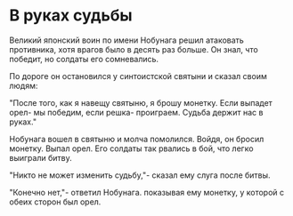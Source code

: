 # В руках судьбы

Великий японский воин по имени Нобунага решил атаковать противника, хотя врагов было в десять раз больше. Он знал, что победит, но солдаты его сомневались.

По дороге он остановился у синтоистской святыни и сказал своим людям:

"После того, как я навещу святыню, я брошу монетку. Если выпадет орел- мы победим, если решка- проиграем. Судьба держит нас в руках."

Нобунага вошел в святыню и молча помолился. Войдя, он бросил монетку. Выпал орел. Его солдаты так рвались в бой, что легко выиграли битву.

"Никто не может изменить судьбу,"- сказал ему слуга после битвы.

"Конечно нет,"- ответил Нобунага. показывая ему монетку, у которой с обеих сторон был орел.